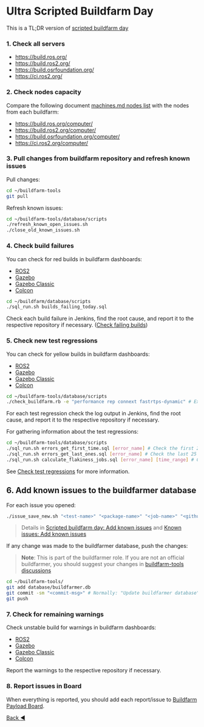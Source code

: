 # Ultra Scripted Buildfarm Day

This is a TL;DR version of [scripted buildfarm day](./scripted_buildfarm_day.md)

### 1. Check all servers

* https://build.ros.org/
* https://build.ros2.org/
* https://build.osrfoundation.org/
* https://ci.ros2.org/

### 2. Check nodes capacity

Compare the following document [machines.md nodes list](../../machines.md#nodes-list) with the nodes from each buildfarm:

* https://build.ros.org/computer/
* https://build.ros2.org/computer/
* https://build.osrfoundation.org/computer/
* https://ci.ros2.org/computer/

### 3. Pull changes from buildfarm repository and refresh known issues

Pull changes:

```bash
cd ~/buildfarm-tools
git pull
```

Refresh known issues:

```bash
cd ~/buildfarm-tools/database/scripts
./refresh_known_open_issues.sh
./close_old_known_issues.sh
```


### 4. Check build failures

You can check for red builds in buildfarm dashboards:
* [ROS2](https://github.com/osrf/buildfarmer/blob/main/ROS2.md)
* [Gazebo](https://github.com/osrf/buildfarmer/blob/main/Ignition.md)
* [Gazebo Classic](https://github.com/osrf/buildfarmer/blob/main/Gazebo.md)
* [Colcon](https://github.com/osrf/buildfarmer/blob/main/Colcon.md)

```bash
cd ~/buildfarm/database/scripts
./sql_run.sh builds_failing_today.sql
```

Check each build failure in Jenkins, find the root cause, and report it to the respective repository if necessary. ([Check failing builds](./scripted_buildfarm_day.md#4-check-failing-jobs-on-buildfarm-dashboards))

### 5. Check new test regressions

You can check for yellow builds in buildfarm dashboards:
* [ROS2](https://github.com/osrf/buildfarmer/blob/main/ROS2.md)
* [Gazebo](https://github.com/osrf/buildfarmer/blob/main/Ignition.md)
* [Gazebo Classic](https://github.com/osrf/buildfarmer/blob/main/Gazebo.md)
* [Colcon](https://github.com/osrf/buildfarmer/blob/main/Colcon.md)

```bash
cd ~/buildfarm-tools/database/scripts
./check_buildfarm.rb -e "performance rep connext fastrtps-dynamic" # Exclude flaky jobs
```

For each test regression check the log output in Jenkins, find the root cause, and report it to the respective repository if necessary.

For gathering information about the test regressions:

```bash
cd ~/buildfarm-tools/database/scripts
./sql_run.sh errors_get_first_time.sql [error_name] # Check the first 25 appearances of the test regression
./sql_run.sh errors_get_last_ones.sql [error_name] # Check the last 25 appearances of the test regression
./sql_run.sh calculate_flakiness_jobs.sql [error_name] [time_range] # Check the ratio of the test regression per job in the given time range
```

See [Check test regressions](./scripted_buildfarm_day.md#5-check-test-regressions-on-buildfarm-dashboards) for more information.


## 6. Add known issues to the buildfarmer database

For each issue you opened:
```bash
./issue_save_new.sh "<test-name>" "<package-name>" "<job-name>" "<github-issue-url>"
```

> Details in [Scripted buildfarm day: Add known issues](./scripted_buildfarm_day.md#6-add-known-issues-to-the-buildfarmer-database) and [Known issues: Add known issues](./known_issues.md#add-a-known-issue-test-failures)

If any change was made to the buildfarmer database, push the changes:

> **Note**:
> This is part of the buildfarmer role. If you are not an official buildfarmer, you should suggest your changes in [buildfarm-tools discussions](https://github.com/osrf/buildfarm-tools/discussions)

```bash
cd ~/buildfarm-tools/
git add database/buildfarmer.db
git commit -sm "<commit-msg>" # Normally: "Update buildfarmer database" or "Refresh known issues"
git push
```
### 7. Check for remaining warnings

Check unstable build for warnings in buildfarm dashboards:
* [ROS2](https://github.com/osrf/buildfarmer/blob/main/ROS2.md)
* [Gazebo](https://github.com/osrf/buildfarmer/blob/main/Ignition.md)
* [Gazebo Classic](https://github.com/osrf/buildfarmer/blob/main/Gazebo.md)
* [Colcon](https://github.com/osrf/buildfarmer/blob/main/Colcon.md)

Report the warnings to the respective repository if necessary.

### 8. Report issues in Board

When everything is reported, you should add each report/issue to [Buildfarm Payload Board](https://github.com/orgs/osrf/projects/23/views/1).

[Back :arrow_backward: ](../index.md)
